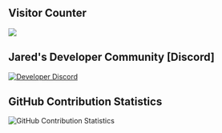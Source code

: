 ## Visitor Counter
  <img src="https://profile-counter.glitch.me/CherryBrad/count.svg" />
  
  
  ## Jared's Developer Community [Discord]
[![Developer Discord](https://discordapp.com/api/guilds/630849847414489127/widget.png?style=banner4)](https://discord.gg/bK9RCxw)
  
  
  ## GitHub Contribution Statistics
![GitHub Contribution Statistics](https://github-readme-stats.vercel.app/api?username=JaredScar)
